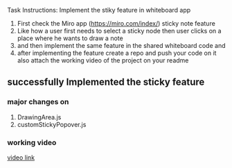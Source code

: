 Task Instructions: Implement the stiky feature in whiteboard app

1. First check the Miro app (https://miro.com/index/) sticky note feature 
2. Like how a user first needs to select a sticky node then user clicks on a place where he wants to draw a note 
3. and then implement the same feature in the shared whiteboard code and 
4. after implementing the feature create a repo and push your code on it also attach the working video of the project on your readme 

## successfully Implemented the sticky feature
### major changes on 
  1. DrawingArea.js
  1. customStickyPopover.js
### working video
[video link](https://drive.google.com/file/d/1--vI3fqw9IRb8qdhE5prQm5b1BzsDumn/view?usp=sharing)
